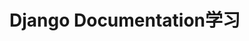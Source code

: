 <!--
@Author: XueshengBian
@Date:   2016/07/12_10:23:10
@Email:  541435721@qq.com
@Last modified by:   XueshengBian
@Last modified time: 2016/07/12_10:25:11
-->



# Django Documentation学习
